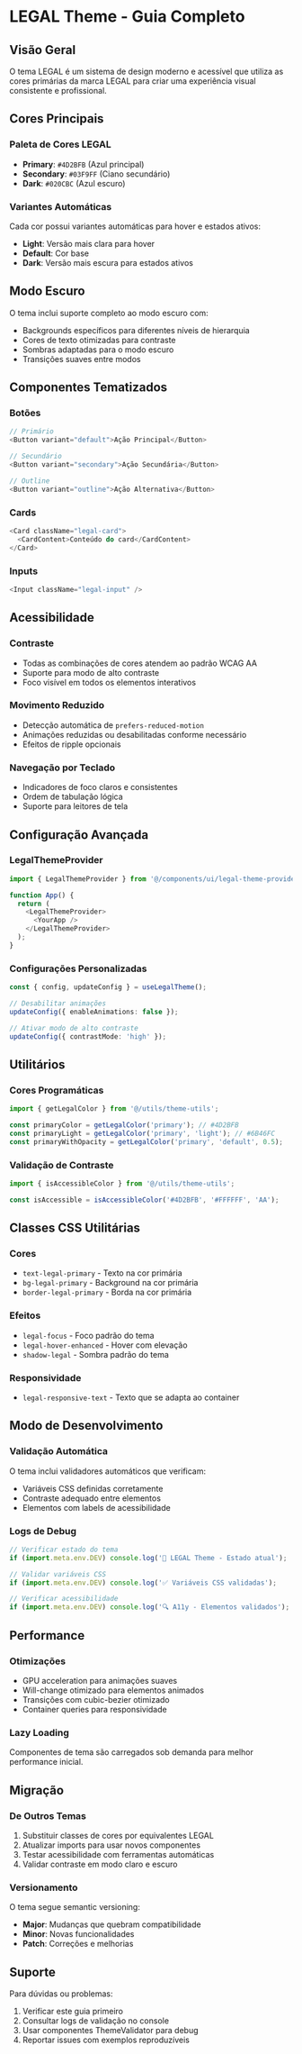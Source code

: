
# LEGAL Theme - Guia Completo

## Visão Geral

O tema LEGAL é um sistema de design moderno e acessível que utiliza as cores primárias da marca LEGAL para criar uma experiência visual consistente e profissional.

## Cores Principais

### Paleta de Cores LEGAL
- **Primary**: `#4D2BFB` (Azul principal)
- **Secondary**: `#03F9FF` (Ciano secundário)  
- **Dark**: `#020CBC` (Azul escuro)

### Variantes Automáticas
Cada cor possui variantes automáticas para hover e estados ativos:
- **Light**: Versão mais clara para hover
- **Default**: Cor base
- **Dark**: Versão mais escura para estados ativos

## Modo Escuro

O tema inclui suporte completo ao modo escuro com:
- Backgrounds específicos para diferentes níveis de hierarquia
- Cores de texto otimizadas para contraste
- Sombras adaptadas para o modo escuro
- Transições suaves entre modos

## Componentes Tematizados

### Botões
```typescript
// Primário
<Button variant="default">Ação Principal</Button>

// Secundário  
<Button variant="secondary">Ação Secundária</Button>

// Outline
<Button variant="outline">Ação Alternativa</Button>
```

### Cards
```typescript
<Card className="legal-card">
  <CardContent>Conteúdo do card</CardContent>
</Card>
```

### Inputs
```typescript
<Input className="legal-input" />
```

## Acessibilidade

### Contraste
- Todas as combinações de cores atendem ao padrão WCAG AA
- Suporte para modo de alto contraste
- Foco visível em todos os elementos interativos

### Movimento Reduzido
- Detecção automática de `prefers-reduced-motion`
- Animações reduzidas ou desabilitadas conforme necessário
- Efeitos de ripple opcionais

### Navegação por Teclado
- Indicadores de foco claros e consistentes
- Ordem de tabulação lógica
- Suporte para leitores de tela

## Configuração Avançada

### LegalThemeProvider
```typescript
import { LegalThemeProvider } from '@/components/ui/legal-theme-provider';

function App() {
  return (
    <LegalThemeProvider>
      <YourApp />
    </LegalThemeProvider>
  );
}
```

### Configurações Personalizadas
```typescript
const { config, updateConfig } = useLegalTheme();

// Desabilitar animações
updateConfig({ enableAnimations: false });

// Ativar modo de alto contraste
updateConfig({ contrastMode: 'high' });
```

## Utilitários

### Cores Programáticas
```typescript
import { getLegalColor } from '@/utils/theme-utils';

const primaryColor = getLegalColor('primary'); // #4D2BFB
const primaryLight = getLegalColor('primary', 'light'); // #6B46FC
const primaryWithOpacity = getLegalColor('primary', 'default', 0.5);
```

### Validação de Contraste
```typescript
import { isAccessibleColor } from '@/utils/theme-utils';

const isAccessible = isAccessibleColor('#4D2BFB', '#FFFFFF', 'AA');
```

## Classes CSS Utilitárias

### Cores
- `text-legal-primary` - Texto na cor primária
- `bg-legal-primary` - Background na cor primária
- `border-legal-primary` - Borda na cor primária

### Efeitos
- `legal-focus` - Foco padrão do tema
- `legal-hover-enhanced` - Hover com elevação
- `shadow-legal` - Sombra padrão do tema

### Responsividade
- `legal-responsive-text` - Texto que se adapta ao container

## Modo de Desenvolvimento

### Validação Automática
O tema inclui validadores automáticos que verificam:
- Variáveis CSS definidas corretamente
- Contraste adequado entre elementos
- Elementos com labels de acessibilidade

### Logs de Debug
```javascript
// Verificar estado do tema
if (import.meta.env.DEV) console.log('🎨 LEGAL Theme - Estado atual');

// Validar variáveis CSS
if (import.meta.env.DEV) console.log('✅ Variáveis CSS validadas');

// Verificar acessibilidade
if (import.meta.env.DEV) console.log('🔍 A11y - Elementos validados');
```

## Performance

### Otimizações
- GPU acceleration para animações suaves
- Will-change otimizado para elementos animados
- Transições com cubic-bezier otimizado
- Container queries para responsividade

### Lazy Loading
Componentes de tema são carregados sob demanda para melhor performance inicial.

## Migração

### De Outros Temas
1. Substituir classes de cores por equivalentes LEGAL
2. Atualizar imports para usar novos componentes
3. Testar acessibilidade com ferramentas automáticas
4. Validar contraste em modo claro e escuro

### Versionamento
O tema segue semantic versioning:
- **Major**: Mudanças que quebram compatibilidade
- **Minor**: Novas funcionalidades
- **Patch**: Correções e melhorias

## Suporte

Para dúvidas ou problemas:
1. Verificar este guia primeiro
2. Consultar logs de validação no console
3. Usar componentes ThemeValidator para debug
4. Reportar issues com exemplos reproduzíveis
